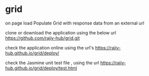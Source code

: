 # grid
on page load Populate Grid with response data from an external url 

clone or download the application using the below url
https://github.com/rajiv-hub/grid.git

check the application online using the url's
https://rajiv-hub.github.io/grid/deploy/

check the Jasmine unit test file , using the url
https://rajiv-hub.github.io/grid/deploy/test.html
